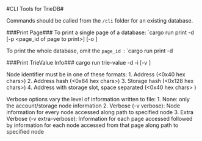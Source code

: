 #CLI Tools for TrieDB#

Commands should be called from the `/cli` folder for an existing database. 

###Print Page###
To print a single page of a database:
`cargo run print -d <path to database> [-p <page_id of page to print>] [-o <output path>]

To print the whole database, omit the `page_id `:
`cargo run print -d <path to database> 


###Print TrieValue Info###
cargo run trie-value -d <path to database> -i <node identifier> [-v <verbose options>]

Node identifier must be in one of these formats:
    1. Address (<0x40 hex chars>)
    2. Address hash (<0x64 hex chars>)
    3. Storage hash (<0x128 hex chars>)
    4. Address with storage slot, space separated (<0x40 hex chars> <slot>)

Verbose options vary the level of information written to file:
    1. None: only the account/storage node information
    2. Verbose (-v verbose): Node information for every node accessed along path to specified node
    3. Extra Verbose (-v extra-verbose): Information for each page accessed followed by information for each node accessed from that page along path to specified node




